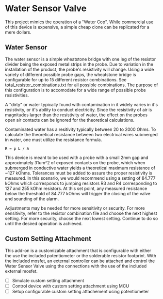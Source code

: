 # Water Sensor Valve
 This project mimics the operation of a "Water Cop". While commercial use of this device is expensive, a simple cheap clone can be replicated for a mere dollars.
 
## Water Sensor
The water sensor is a simple wheatstone bridge with one leg of the resistor divider being the exposed metal strips in the probe. Due to variation in the installation of the product, the probe's resistivity will change. Using a wide variety of different possible probe gaps, the wheatstone bridge is configurable for up to 15 different resistor combinations. See [total_resistor_combinations.txt](https://github.com/TannerHollis/Water_Sensor_Valve/blob/main/Water_Valve_Calculations/total_resistor_combinations.txt) for all possible combinations. The purpose of this configuration is to accomodate for a wide range of possible probe resistivities.

A "dirty" or water typically found with contamination in it widely varies in it's resistivity, or it's ability to conduct electricity. Since the resistivity of air is magnitudes larger than the resistivity of water, the effect on the probes open air contacts can be ignored for the theoretical calculations. 

Contaminated water has a resitivity typically between 20 to 2000 Ohms. To calculate the theoretical resistance between two electrical wires submerged in water, one must utilize the resistance formula.

	R = p L / A
 
This device is meant to be used with a probe with a small 2mm gap and approximately 31um^2 of exposed contacts on the probe, which when submerged in conductive water yields a theoretical maximum resistance of ~127 kOhms. Tolerances must be added to assure the proper resistivity is measured. In this scenario, we would recommend using a setting of 84.777 kOhms which corresponds to jumping resistors R3 and R4 corresponding to 127 and 255 kOhm resistors. At this set point, any measured resistance below the threshold of 84.777 kOhms will trigger the closing of the valve and sounding of the alarm.


Adjustments may be needed for more sensitivity or security. For more sensitivity, refer to the resistor combination file and choose the next highest setting. For more security,  choose the next lowest setting. Continue to do so until the desired operation is achieved. 

## Custom Setting Attachment
This add-on is a customizable attachment that is configurable with either the use the included potentiometer or the solderable resistor footprint. With the included mosfet, an external controller can be attached and control the Water Sensor Valve using the connections with the use of the included external mosfet.

- [ ] Simulate custom setting attachment
- [ ] Control device with custom setting attachment using MCU
- [ ] Setup configurable custom setting attachement using potentiometer
